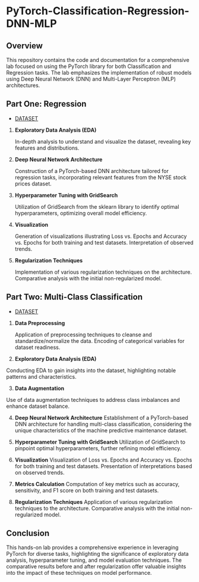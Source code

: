 # PyTorch-Classification-Regression-DNN-MLP

## Overview

This repository contains the code and documentation for a comprehensive lab focused on using the PyTorch library for both Classification and Regression tasks. The lab emphasizes the implementation of robust models using Deep Neural Network (DNN) and Multi-Layer Perceptron (MLP) architectures.

## Part One: Regression

- [DATASET](https://www.kaggle.com/datasets/dgawlik/nyse)

1. **Exploratory Data Analysis (EDA)**

    In-depth analysis to understand and visualize the dataset, revealing key features and distributions.

2. **Deep Neural Network Architecture**

    Construction of a PyTorch-based DNN architecture tailored for regression tasks, incorporating relevant features from the NYSE stock prices dataset.

3. **Hyperparameter Tuning with GridSearch**

    Utilization of GridSearch from the sklearn library to identify optimal hyperparameters, optimizing overall model efficiency.

4. **Visualization**

    Generation of visualizations illustrating Loss vs. Epochs and Accuracy vs. Epochs for both training and test datasets.
    Interpretation of observed trends.

5. **Regularization Techniques**
 
   Implementation of various regularization techniques on the architecture.
    Comparative analysis with the initial non-regularized model.

## Part Two: Multi-Class Classification

- [DATASET](https://www.kaggle.com/datasets/shivamb/machine-predictive-maintenance-classification)

1. **Data Preprocessing**
   
    Application of preprocessing techniques to cleanse and standardize/normalize the data.
    Encoding of categorical variables for dataset readiness.

2. **Exploratory Data Analysis (EDA)**
  
  Conducting EDA to gain insights into the dataset, highlighting notable patterns and characteristics.

3. **Data Augmentation**
   
 Use of data augmentation techniques to address class imbalances and enhance dataset balance.

4. **Deep Neural Network Architecture**
    Establishment of a PyTorch-based DNN architecture for handling multi-class classification, considering the unique characteristics of the machine predictive maintenance dataset.

5. **Hyperparameter Tuning with GridSearch**
    Utilization of GridSearch to pinpoint optimal hyperparameters, further refining model efficiency.

6. **Visualization**
    Visualization of Loss vs. Epochs and Accuracy vs. Epochs for both training and test datasets.
    Presentation of interpretations based on observed trends.

7. **Metrics Calculation**
    Computation of key metrics such as accuracy, sensitivity, and F1 score on both training and test datasets.

8. **Regularization Techniques**
    Application of various regularization techniques to the architecture.
    Comparative analysis with the initial non-regularized model.

## Conclusion

This hands-on lab provides a comprehensive experience in leveraging PyTorch for diverse tasks, highlighting the significance of exploratory data analysis, hyperparameter tuning, and model evaluation techniques. The comparative results before and after regularization offer valuable insights into the impact of these techniques on model performance.
